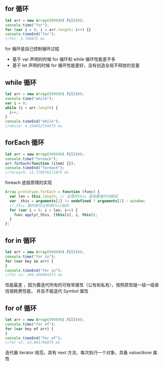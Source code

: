 ## for 循环

```js
let arr = new Array(999999).fill(0);
console.time("for");
for (var i = 0; i < arr.length; i++) {}
console.timeEnd("for");
//for: 3.796875 ms
```

for 循环是自己控制循环过程

- 基于 var 声明的时候 for 循环和 while 循环性能差不多
- 基于 let 声明的时候 for 循环性能更好，没有创造全局不释放的变量

## while 循环

```js
let arr = new Array(999999).fill(0);
console.time("while");
var i = 0;
while (i < arr.length) {
  i++;
}
console.timeEnd("while");
//while: 4.154052734375 ms
```

## forEach 循环

```js
let arr = new Array(999999).fill(0);
console.time("foreach");
arr.forEach(function (item) {});
console.timeEnd("foreach");
//foreach: 11.778076171875 ms
```

foreach 底层原理的实现

```js
Array.prototype.forEach = function (func) {
  var len = this.length; // 这里的this 是指要循环的数组
  var _this = arguments[1] != undefined ? arguments[1] : window;
  //_this 值的是可以传递this指向
  for (var i = 0; i < len; i++) {
    func.apply(_this, [this[i], i, this]);
  }
};
```

## for in 循环

```js
let arr = new Array(999999).fill(0);
console.time("for in");
for (var key in arr) {
}
console.timeEnd("for in");
//for in: 344.458984375 ms
```

性能最差 ，因为要迭代所有的可枚举属性（公有和私有），按照原型链一级一级查找很耗费性能，
并且不能迭代 Symbol 属性

## for of 循环

```js
let arr = new Array(999999).fill(0);
console.time("for of");
for (var key of arr) {
}
console.timeEnd("for of");
//for of: 23.091796875 ms
```

迭代器 iterator 规范，具有 next 方法，每次执行一个对象，具备 value/done 属性
